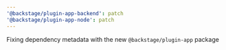 ```yaml
---
'@backstage/plugin-app-backend': patch
'@backstage/plugin-app-node': patch
---
```


Fixing dependency metadata with the new `@backstage/plugin-app` package
